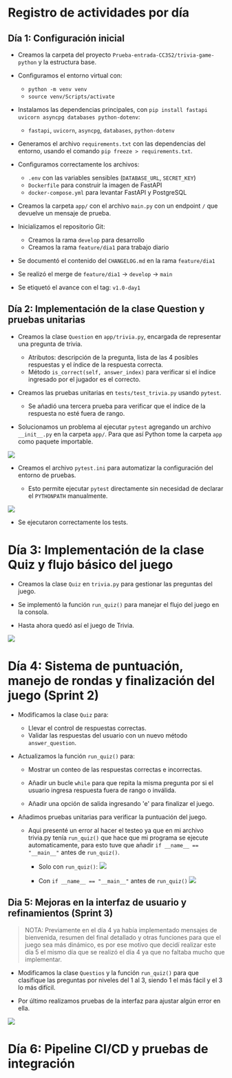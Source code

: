 # Registro de actividades por día

## Día 1: Configuración inicial

- Creamos la carpeta del proyecto `Prueba-entrada-CC3S2/trivia-game-python` y la estructura base.

- Configuramos el entorno virtual con:
    - `python -m venv venv`
    - `source venv/Scripts/activate`

- Instalamos las dependencias principales, con `pip install fastapi uvicorn asyncpg databases python-dotenv`:
  - `fastapi`, `uvicorn`, `asyncpg`, `databases`, `python-dotenv`

- Generamos el archivo `requirements.txt` con las dependencias del entorno, usando el comando `pip freeze > requirements.txt`.

- Configuramos correctamente los archivos:
  - `.env` con las variables sensibles (`DATABASE_URL`, `SECRET_KEY`)
  - `Dockerfile` para construir la imagen de FastAPI
  - `docker-compose.yml` para levantar FastAPI y PostgreSQL

- Creamos la carpeta `app/` con el archivo `main.py` con un endpoint `/` que devuelve un mensaje de prueba.


- Inicializamos el repositorio Git:
  - Creamos la rama `develop` para desarrollo
  - Creamos la rama `feature/dia1` para trabajo diario

- Se documentó el contenido del `CHANGELOG.md` en la rama `feature/dia1`

- Se realizó el merge de `feature/dia1` → `develop` → `main`

- Se etiquetó el avance con el tag: `v1.0-day1`

## Día 2: Implementación de la clase Question y pruebas unitarias

- Creamos la clase `Question` en `app/trivia.py`, encargada de representar una pregunta de trivia.

  - Atributos: descripción de la pregunta, lista de las 4 posibles respuestas y el índice de la respuesta correcta.
  - Método `is_correct(self, answer_index)` para verificar si el índice ingresado por el jugador es el correcto.

- Creamos las pruebas unitarias en `tests/test_trivia.py` usando `pytest`.

  - Se añadió una tercera prueba para verificar que el índice de la respuesta no esté fuera de rango.

- Solucionamos un problema al ejecutar `pytest` agregando un archivo `__init__.py` en la carpeta `app/`. Para que así Python tome la carpeta `app` como paquete importable.

![](imgs/dia2/1.png)

- Creamos el archivo `pytest.ini` para automatizar la configuración del entorno de pruebas.


  - Esto permite ejecutar `pytest` directamente sin necesidad de declarar el `PYTHONPATH` manualmente.

![](imgs/dia2/3.png)

- Se ejecutaron correctamente los tests.

# Día 3: Implementación de la clase Quiz y flujo básico del juego

 - Creamos la clase `Quiz` en `trivia.py` para gestionar las preguntas del juego.

 - Se implementó la función `run_quiz()` para manejar el flujo del juego en la consola.

- Hasta ahora quedó así el juego de Trivia. 

![](imgs/dia3/1.png)

# Día 4: Sistema de puntuación, manejo de rondas y finalización del juego (Sprint 2)

- Modificamos la clase `Quiz` para:
  - Llevar el control de respuestas correctas.
  - Validar las respuestas del usuario con un nuevo método `answer_question`.

- Actualizamos la función `run_quiz()` para:
  - Mostrar un conteo de las respuestas correctas e incorrectas.

  - Añadir un bucle `while` para que repita la misma pregunta por si el usuario ingresa respuesta fuera de rango o inválida.

  - Añadir una opción de salida ingresando 'e' para finalizar el juego.

- Añadimos pruebas unitarias para verificar la puntuación del juego. 
  - Aqui presenté un error al hacer el testeo ya que en mi archivo trivia.py tenía `run_quiz()`  que hace que mi programa se ejecute automaticamente, para esto tuve que añadir `if __name__ == "__main__"` antes de `run_quiz()`.
    - Solo con `run_quiz()`:
  ![](imgs/dia4/1.png)

    - Con `if __name__ == "__main__"` antes de `run_quiz()`
  ![](imgs/dia4/2.png)

## Dia 5: Mejoras en la interfaz de usuario y refinamientos (Sprint 3)

  > NOTA: Previamente en el día 4 ya había implementado mensajes de bienvenida, resumen del final detallado y otras funciones para que el juego sea más dinámico, es por ese motivo que decidí realizar este día 5 el mismo día que se realizó el día 4 ya que no faltaba mucho que implementar.

- Modificamos la clase `Questios` y la función `run_quiz()` para que clasifique las preguntas por niveles del 1 al 3, siendo 1 el más fácil y el 3 lo más difícil.

- Por último realizamos pruebas de la interfaz para ajustar algún error en ella. 

![](imgs/dia5/1.png)

# Día 6: Pipeline CI/CD y pruebas de integración
